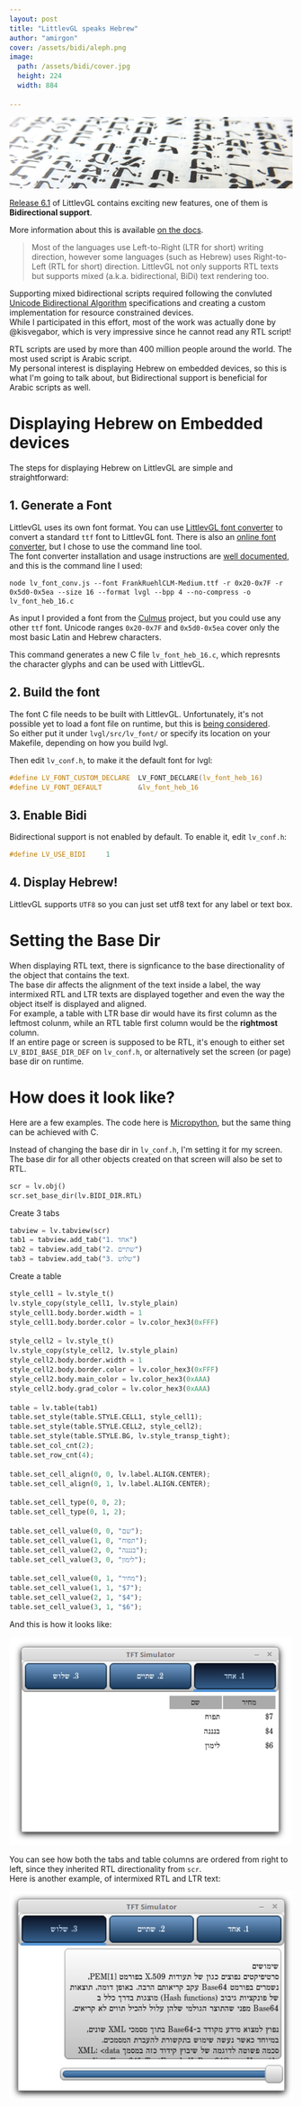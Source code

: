 ```yaml
---
layout: post
title: "LittlevGL speaks Hebrew"
author: "amirgon"
cover: /assets/bidi/aleph.png
image:
  path: /assets/bidi/cover.jpg
  height: 224
  width: 884

---
```



![LittlevGL speaks Hebrew](/assets/bidi/cover.jpg)

[Release 6.1](https://blog.littlevgl.com/2019-12-06/release_v6_1) of LittlevGL contains exciting new features, one of them is **Bidirectional support**.

More information about this is available [on the docs](https://docs.littlevgl.com/en/html/overview/font.html#bidirectional-support).
> Most of the languages use Left-to-Right (LTR for short) writing direction, however some languages (such as Hebrew) uses Right-to-Left (RTL for short) direction.
> LittlevGL not only supports RTL texts but supports mixed (a.k.a. bidirectional, BiDi) text rendering too.

Supporting mixed bidirectional scripts required following the convluted [Unicode Bidirectional Algorithm](https://unicode.org/reports/tr9/) specifications and creating a custom implementation for resource constrained devices.  
While I participated in this effort, most of the work was actually done by @kisvegabor, which is very impressive since he cannot read any RTL script!  

RTL scripts are used by more than 400 million people around the world. The most used script is Arabic script.  
My personal interest is displaying Hebrew on embedded devices, so this is what I'm going to talk about, but Bidirectional support is beneficial for Arabic scripts as well.

# Displaying Hebrew on Embedded devices

The steps for displaying Hebrew on LittlevGL are simple and straightforward:

## 1. Generate a Font

LittlevGL uses its own font format. You can use [LittlevGL font converter](https://github.com/littlevgl/lv_font_conv) to convert a standard `ttf` font to LittlevGL font.
There is also an [online font converter](https://littlevgl.com/ttf-font-to-c-array), but I chose to use the command line tool.  
The font converter installation and usage instructions are [well documented](https://github.com/littlevgl/lv_font_conv#install-the-script), and this is the command line I used:
```
node lv_font_conv.js --font FrankRuehlCLM-Medium.ttf -r 0x20-0x7F -r 0x5d0-0x5ea --size 16 --format lvgl --bpp 4 --no-compress -o lv_font_heb_16.c
```

As input I provided a font from the [Culmus](http://culmus.sourceforge.net/) project, but you could use any other `ttf` font.
Unicode ranges `0x20-0x7F` and `0x5d0-0x5ea` cover only the most basic Latin and Hebrew characters.

This command generates a new C file `lv_font_heb_16.c`, which represnts the character glyphs and can be used with LittlevGL.

## 2. Build the font

The font C file needs to be built with LittlevGL. Unfortunately, it's not possible yet to load a font file on runtime, but this is [being considered](https://github.com/littlevgl/lvgl/issues/1237).  
So either put it under `lvgl/src/lv_font/` or specify its location on your Makefile, depending on how you build lvgl.

Then edit `lv_conf.h`, to make it the default font for lvgl:
```c
#define LV_FONT_CUSTOM_DECLARE  LV_FONT_DECLARE(lv_font_heb_16)
#define LV_FONT_DEFAULT         &lv_font_heb_16
```

## 3. Enable Bidi
Bidirectional support is not enabled by default.
To enable it, edit `lv_conf.h`:
```c
#define LV_USE_BIDI     1
```

## 4. Display Hebrew!

LittlevGL supports `UTF8` so you can just set utf8 text for any label or text box.

# Setting the Base Dir

When displaying RTL text, there is signficance to the base directionality of the object that contains the text.  
The base dir affects the alignment of the text inside a label, the way intermixed RTL and LTR texts are displayed together and even the way the object itself is displayed and aligned.  
For example, a table with LTR base dir would have its first column as the leftmost colunm, while an RTL table first column would be the **rightmost** column.  
If an entire page or screen is supposed to be RTL, it's enough to either set `LV_BIDI_BASE_DIR_DEF` on `lv_conf.h`, or alternatively set the screen (or page) base dir on runtime.

# How does it look like?

Here are a few examples. The code here is [Micropython](https://docs.littlevgl.com/en/html/get-started/micropython.html), but the same thing can be achieved with C.

Instead of changing the base dir in `lv_conf.h`, I'm setting it for my screen. The base dir for all other objects created on that screen will also be set to RTL.
```python
scr = lv.obj()
scr.set_base_dir(lv.BIDI_DIR.RTL)
```

Create 3 tabs
```python
tabview = lv.tabview(scr)
tab1 = tabview.add_tab("1. אחד")
tab2 = tabview.add_tab("2. שתיים")
tab3 = tabview.add_tab("3. שלוש")
```

Create a table
```python
style_cell1 = lv.style_t()
lv.style_copy(style_cell1, lv.style_plain)
style_cell1.body.border.width = 1
style_cell1.body.border.color = lv.color_hex3(0xFFF)

style_cell2 = lv.style_t()
lv.style_copy(style_cell2, lv.style_plain)
style_cell2.body.border.width = 1
style_cell2.body.border.color = lv.color_hex3(0xFFF)
style_cell2.body.main_color = lv.color_hex3(0xAAA)
style_cell2.body.grad_color = lv.color_hex3(0xAAA)

table = lv.table(tab1)
table.set_style(table.STYLE.CELL1, style_cell1);
table.set_style(table.STYLE.CELL2, style_cell2);
table.set_style(table.STYLE.BG, lv.style_transp_tight);
table.set_col_cnt(2);
table.set_row_cnt(4);

table.set_cell_align(0, 0, lv.label.ALIGN.CENTER);
table.set_cell_align(0, 1, lv.label.ALIGN.CENTER);

table.set_cell_type(0, 0, 2);
table.set_cell_type(0, 1, 2);

table.set_cell_value(0, 0, "שם");
table.set_cell_value(1, 0, "תפוח");
table.set_cell_value(2, 0, "בנננה");
table.set_cell_value(3, 0, "לימון");

table.set_cell_value(0, 1, "מחיר");
table.set_cell_value(1, 1, "$7");
table.set_cell_value(2, 1, "$4");
table.set_cell_value(3, 1, "$6");
```

And this is how it looks like:

![Tabs and Table](/assets/bidi/table.png)

You can see how both the tabs and table columns are ordered from right to left, since they inherited RTL directionality from `scr`.  
Here is another example, of intermixed RTL and LTR text:


![Text Box](/assets/bidi/textbox.png)


